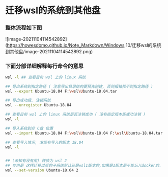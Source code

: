 # 迁移wsl的系统到其他盘

### 整体流程如下图

![image-20211104114542892](https://howesdomo.github.io/Note_Markdown/Windows 10/迁移wsl的系统到其他盘/image-20211104114542892.png)



### 下面分部详细解释每行命令的意思

~~~bash
wsl -l ## 查看目前 wsl 上的 linux 系统

## 导出系统到指定路径 ( 注意导出目录结构要预先创建, 否则报错找不到指定路径 )
wsl --export Ubuntu-18.04 F:\wsl\Ubuntu-18.04.tar

## 导出成功后, 注销系统
wsl --unregister Ubuntu-18.04

## 查看目前 wsl 上的 linux 系统是否注销成功 ( 没有指定版本即成功注销 )
wsl -l

## 导入系统到非 C盘 位置
wsl --import Ubuntu-18.04 F:\wsl\Ubuntu-18.04 F:\wsl\Ubuntu-18.04.tar

## 查看导入情况, 发现有导入的版本 18.04
wsl -l


## (未知有没有用) 转换为 wsl 2
## 作用是 这样迁移过后的子系统默认还是wsl1版本的,如果是1版本是不能玩儿docker的.
wsl --set-version Ubuntu-18.04 2
~~~



